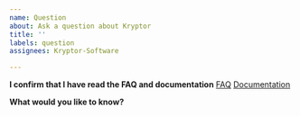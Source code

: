 ```yaml
---
name: Question
about: Ask a question about Kryptor
title: ''
labels: question
assignees: Kryptor-Software

---
```


**I confirm that I have read the FAQ and documentation**
[FAQ](https://kryptor.co.uk/FAQ.html)
[Documentation](https://kryptor.co.uk/Documentation.html)

**What would you like to know?**
